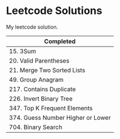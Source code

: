 # Leetcode Solutions

My leetcode solution.

| Completed                         |
| --------------------------------- |
| 15. 3Sum                          |
| 20. Valid Parentheses             |
| 21. Merge Two Sorted Lists        |
| 49. Group Anagram                 |
| 217. Contains Duplicate           |
| 226. Invert Binary Tree           |
| 347. Top K Frequent Elements      |
| 374. Guess Number Higher or Lower |
| 704. Binary Search                |
